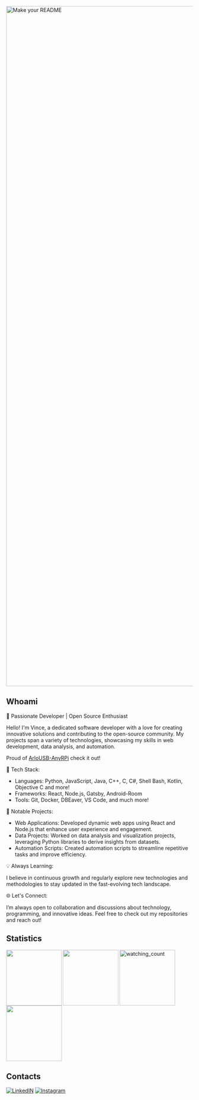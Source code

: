 <img width="1834" alt="Make your README" src="https://github.com/user-attachments/assets/a185d2c9-19da-4a70-907c-b1664ead1b74">

## Whoami

🚀 Passionate Developer | Open Source Enthusiast

Hello! I'm Vince, a dedicated software developer with a love for creating innovative solutions and contributing to the open-source community. My projects span a variety of technologies, showcasing my skills in web development, data analysis, and automation.

Proud of [ArloUSB-AnyRPi](https://github.com/VincePuc99/ArloUSB-AnyRPi) check it out!

🔧 Tech Stack:

- Languages: Python, JavaScript, Java, C++, C, C#, Shell Bash, Kotlin, Objective C and more!
- Frameworks: React, Node.js, Gatsby, Android-Room
- Tools: Git, Docker, DBEaver, VS Code, and much more!

🌟 Notable Projects:

- Web Applications: Developed dynamic web apps using React and Node.js that enhance user experience and engagement.
- Data Projects: Worked on data analysis and visualization projects, leveraging Python libraries to derive insights from datasets.
- Automation Scripts: Created automation scripts to streamline repetitive tasks and improve efficiency.
  
💡 Always Learning: 

I believe in continuous growth and regularly explore new technologies and methodologies to stay updated in the fast-evolving tech landscape.

🌐 Let's Connect:

I’m always open to collaboration and discussions about technology, programming, and innovative ideas. Feel free to check out my repositories and reach out!

## Statistics

<a href="https://github.com/anuraghazra/github-readme-stats">
  <img height=150 align="left" src="https://github-readme-stats.vercel.app/api?username=VincePuc99&show_icons=true&hide=prs&theme=transparent&locale=en&rank_icon=github" />
</a>

<a>
  <img height=150 src="https://widgetbite.com/stats/VincePuc99" alt="watching_count" />
</a>

<a href="https://github.com/anuraghazra/github-readme-stats">
  <img height=150 align="left" src="https://github-readme-stats.vercel.app/api/pin/?username=VincePuc99&repo=ArloUSB-AnyRPi&theme=transparent&locale=en&show_owner=true" />
</a>

<a href="https://github.com/anuraghazra/convoychat">
  <img height=150 align="center" src="https://github-readme-stats.vercel.app/api/top-langs/?username=VincePuc99&theme=transparent&locale=en&layout=compact" />
</a>

## Contacts

[![LinkedIN](https://img.shields.io/badge/linkedin-%230077B5.svg?style=for-the-badge&logo=linkedin&logoColor=white)](https://www.linkedin.com/in/vincenzo-puca99/)
[![Instagram](https://img.shields.io/badge/Instagram-%23E4405F.svg?style=for-the-badge&logo=Instagram&logoColor=white)](https://www.instagram.com/vinz.puca99)




